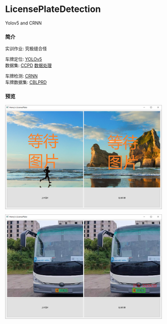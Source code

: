 # LicensePlateDetection
Yolov5 and CRNN

### 简介

实训作业: 究极缝合怪

车牌定位: [YOLOv5](https://github.com/ultralytics/yolov5)  
数据集: [CCPD](https://github.com/detectRecog/CCPD)
[数据处理](https://github.com/lei1205/CCPD2YOLO)


车牌检测: [CRNN](https://github.com/Holmeyoung/crnn-pytorch)  
车牌数据集: [CBLPRD](https://github.com/SunlifeV/CBLPRD-330k)


### 预览

![test01](test01.png)  

![test02](test02.png)
